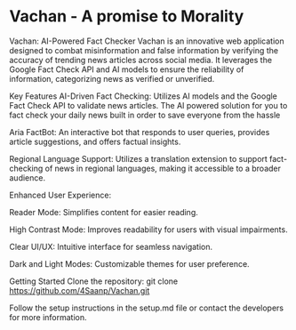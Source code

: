 # Vachan - A promise to Morality 
 

Vachan: AI-Powered Fact Checker
Vachan is an innovative web application designed to combat misinformation and false information by verifying the accuracy of trending news articles across social media. It leverages the Google Fact Check API and AI models to ensure the reliability of information, categorizing news as verified or unverified.

Key Features
AI-Driven Fact Checking: Utilizes AI models and the Google Fact Check API to validate news articles.
The AI powered solution for you to fact check your daily news built in order to save everyone from the hassle

Aria FactBot: An interactive bot that responds to user queries, provides article suggestions, and offers factual insights.

Regional Language Support: Utilizes a translation extension to support fact-checking of news in regional languages, making it accessible to a broader audience.

Enhanced User Experience:

Reader Mode: Simplifies content for easier reading.

High Contrast Mode: Improves readability for users with visual impairments.

Clear UI/UX: Intuitive interface for seamless navigation.

Dark and Light Modes: Customizable themes for user preference.

Getting Started
Clone the repository: git clone https://github.com/4Saanp/Vachan.git

Follow the setup instructions in the setup.md file or contact the developers for more information.

 

